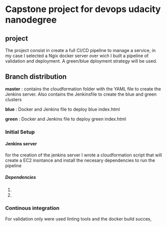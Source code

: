 # Capstone project for devops udacity nanodegree

## project

The project consist in create a full CI/CD pipeline to manage a service, in my case I selected a Ngix docker server over wich I built a pipeline of validation and deployment. A green/blue dployment strategy will be used.

## Branch distribution
**master** : contains the cloudformation folder with the YAML file to create the Jenkins server. Also contains the Jenkinsfile to create the blue and green clusters

**blue** :  Docker and Jenkins file to deploy blue index.html
 
**green** : Docker and Jenkins file to deploy green index.html


### Initial Setup

#### Jenkins server

for the creation of the jenkins server I wrote a cloudformation script that will create a EC2 insntance and install the necesary dependencies to run the pipeline

##### Dependencies
1.
2.

### Continous integration

For validation only were used linting tools and the docker build succes,